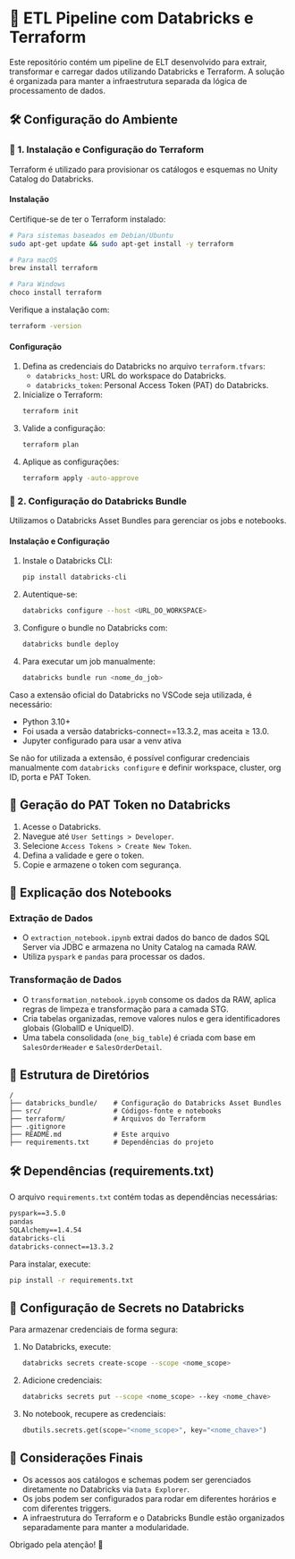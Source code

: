# 📘 ETL Pipeline com Databricks e Terraform

Este repositório contém um pipeline de ELT desenvolvido para extrair, transformar e carregar dados utilizando Databricks e Terraform. A solução é organizada para manter a infraestrutura separada da lógica de processamento de dados.

## 🛠 Configuração do Ambiente

### 🔹 1. Instalação e Configuração do Terraform

Terraform é utilizado para provisionar os catálogos e esquemas no Unity Catalog do Databricks.

#### **Instalação**

Certifique-se de ter o Terraform instalado:

```bash
# Para sistemas baseados em Debian/Ubuntu
sudo apt-get update && sudo apt-get install -y terraform

# Para macOS
brew install terraform

# Para Windows
choco install terraform
```

Verifique a instalação com:

```bash
terraform -version
```

#### **Configuração**

1. Defina as credenciais do Databricks no arquivo `terraform.tfvars`:
   - `databricks_host`: URL do workspace do Databricks.
   - `databricks_token`: Personal Access Token (PAT) do Databricks.
2. Inicialize o Terraform:
   ```bash
   terraform init
   ```
3. Valide a configuração:
   ```bash
   terraform plan
   ```
4. Aplique as configurações:
   ```bash
   terraform apply -auto-approve
   ```

### 🔹 2. Configuração do Databricks Bundle

Utilizamos o Databricks Asset Bundles para gerenciar os jobs e notebooks.

#### **Instalação e Configuração**

1. Instale o Databricks CLI:
   ```bash
   pip install databricks-cli
   ```
2. Autentique-se:
   ```bash
   databricks configure --host <URL_DO_WORKSPACE>
   ```
3. Configure o bundle no Databricks com:
   ```bash
   databricks bundle deploy
   ```
4. Para executar um job manualmente:
   ```bash
   databricks bundle run <nome_do_job>
   ```

Caso a extensão oficial do Databricks no VSCode seja utilizada, é necessário:

- Python 3.10+
- Foi usada a versão databricks-connect==13.3.2, mas aceita ≥ 13.0.
- Jupyter configurado para usar a venv ativa

Se não for utilizada a extensão, é possível configurar credenciais manualmente com `databricks configure` e definir workspace, cluster, org ID, porta e PAT Token.

## 📌 Geração do PAT Token no Databricks

1. Acesse o Databricks.
2. Navegue até `User Settings > Developer`.
3. Selecione `Access Tokens > Create New Token`.
4. Defina a validade e gere o token.
5. Copie e armazene o token com segurança.

## 📄 Explicação dos Notebooks

### **Extração de Dados**

- O `extraction_notebook.ipynb` extrai dados do banco de dados SQL Server via JDBC e armazena no Unity Catalog na camada RAW.
- Utiliza `pyspark` e `pandas` para processar os dados.

### **Transformação de Dados**

- O `transformation_notebook.ipynb` consome os dados da RAW, aplica regras de limpeza e transformação para a camada STG.
- Cria tabelas organizadas, remove valores nulos e gera identificadores globais (GlobalID e UniqueID).
- Uma tabela consolidada (`one_big_table`) é criada com base em `SalesOrderHeader` e `SalesOrderDetail`.

## 📂 Estrutura de Diretórios

```
/
├── databricks_bundle/    # Configuração do Databricks Asset Bundles
├── src/                  # Códigos-fonte e notebooks
├── terraform/            # Arquivos do Terraform
├── .gitignore
├── README.md             # Este arquivo
├── requirements.txt      # Dependências do projeto
```

## 🛠 Dependências (requirements.txt)

O arquivo `requirements.txt` contém todas as dependências necessárias:

```txt
pyspark==3.5.0
pandas
SQLAlchemy==1.4.54
databricks-cli
databricks-connect==13.3.2
```

Para instalar, execute:

```bash
pip install -r requirements.txt
```

## 🔐 Configuração de Secrets no Databricks

Para armazenar credenciais de forma segura:

1. No Databricks, execute:
   ```bash
   databricks secrets create-scope --scope <nome_scope>
   ```
2. Adicione credenciais:
   ```bash
   databricks secrets put --scope <nome_scope> --key <nome_chave>
   ```
3. No notebook, recupere as credenciais:
   ```python
   dbutils.secrets.get(scope="<nome_scope>", key="<nome_chave>")
   ```

## 🚀 Considerações Finais

- Os acessos aos catálogos e schemas podem ser gerenciados diretamente no Databricks via `Data Explorer`.
- Os jobs podem ser configurados para rodar em diferentes horários e com diferentes triggers.
- A infraestrutura do Terraform e o Databricks Bundle estão organizados separadamente para manter a modularidade.

Obrigado pela atenção! 🎯